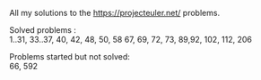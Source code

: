 All my solutions to the https://projecteuler.net/ problems.

Solved problems :\
1..31, 33..37, 40, 42, 48, 50, 58 67, 69, 72, 73, 89,92, 102, 112, 206

Problems started but not solved:\
66, 592
